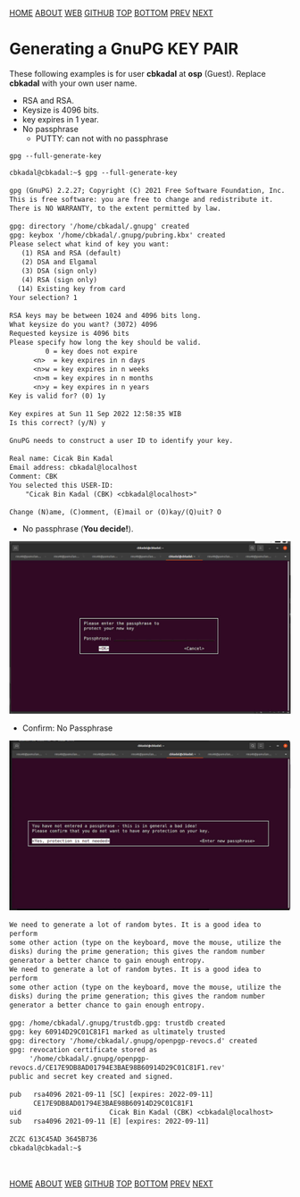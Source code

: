 ---
---
[HOME](index.md)
[ABOUT](README.md)
[WEB](https://osp4diss.vlsm.org/)
[GITHUB](/https://github.com/os2xx/osp4diss)
[TOP](#)
[BOTTOM](#endofpage)
[PREV](index.md#idx07)
[NEXT](W02-01.md)

# Generating a GnuPG KEY PAIR

These following examples is for user **cbkadal** at **osp** (Guest).
Replace **cbkadal** with your own user name.

* RSA and RSA.
* Keysize is 4096 bits.
* key expires in 1 year.
* No passphrase
  * PUTTY: can not with no passphrase

```
gpg --full-generate-key

```

```
cbkadal@cbkadal:~$ gpg --full-generate-key

gpg (GnuPG) 2.2.27; Copyright (C) 2021 Free Software Foundation, Inc.
This is free software: you are free to change and redistribute it.
There is NO WARRANTY, to the extent permitted by law.

gpg: directory '/home/cbkadal/.gnupg' created
gpg: keybox '/home/cbkadal/.gnupg/pubring.kbx' created
Please select what kind of key you want:
   (1) RSA and RSA (default)
   (2) DSA and Elgamal
   (3) DSA (sign only)
   (4) RSA (sign only)
  (14) Existing key from card
Your selection? 1

RSA keys may be between 1024 and 4096 bits long.
What keysize do you want? (3072) 4096
Requested keysize is 4096 bits
Please specify how long the key should be valid.
         0 = key does not expire
      <n>  = key expires in n days
      <n>w = key expires in n weeks
      <n>m = key expires in n months
      <n>y = key expires in n years
Key is valid for? (0) 1y

Key expires at Sun 11 Sep 2022 12:58:35 WIB
Is this correct? (y/N) y

GnuPG needs to construct a user ID to identify your key.

Real name: Cicak Bin Kadal
Email address: cbkadal@localhost
Comment: CBK
You selected this USER-ID:
    "Cicak Bin Kadal (CBK) <cbkadal@localhost>"

Change (N)ame, (C)omment, (E)mail or (O)kay/(Q)uit? O

```

* No passphrase (**You decide!**).

<img src="pictures/Y2-00.jpg"  width="960">

* Confirm: No Passphrase

<img src="pictures/Y2-01.jpg"  width="960">

```
We need to generate a lot of random bytes. It is a good idea to perform
some other action (type on the keyboard, move the mouse, utilize the
disks) during the prime generation; this gives the random number
generator a better chance to gain enough entropy.
We need to generate a lot of random bytes. It is a good idea to perform
some other action (type on the keyboard, move the mouse, utilize the
disks) during the prime generation; this gives the random number
generator a better chance to gain enough entropy.

gpg: /home/cbkadal/.gnupg/trustdb.gpg: trustdb created
gpg: key 60914D29C01C81F1 marked as ultimately trusted
gpg: directory '/home/cbkadal/.gnupg/openpgp-revocs.d' created
gpg: revocation certificate stored as 
     '/home/cbkadal/.gnupg/openpgp-revocs.d/CE17E9DB8AD01794E3BAE98B60914D29C01C81F1.rev'
public and secret key created and signed.

pub   rsa4096 2021-09-11 [SC] [expires: 2022-09-11]
      CE17E9DB8AD01794E3BAE98B60914D29C01C81F1
uid                      Cicak Bin Kadal (CBK) <cbkadal@localhost>
sub   rsa4096 2021-09-11 [E] [expires: 2022-09-11]

ZCZC 613C45AD 3645B736
cbkadal@cbkadal:~$

```

<br id="endofpage"><br>
[HOME](index.md)
[ABOUT](README.md)
[WEB](https://osp4diss.vlsm.org/)
[GITHUB](/https://github.com/os2xx/osp4diss)
[TOP](#)
[BOTTOM](#endofpage)
[PREV](index.md#idx07)
[NEXT](W02-01.md)

